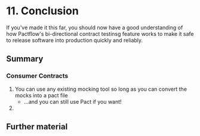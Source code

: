# 11. Conclusion

If you've made it this far, you should now have a good understanding of how Pactflow's bi-directional contract testinsg feature works to make it safe to release software into production quickly and reliably.

## Summary

### Consumer Contracts

1. You can use any existing mocking tool so long as you can convert the mocks into a pact file
   - ...and you can still use Pact if you want!
1.

## Further material
